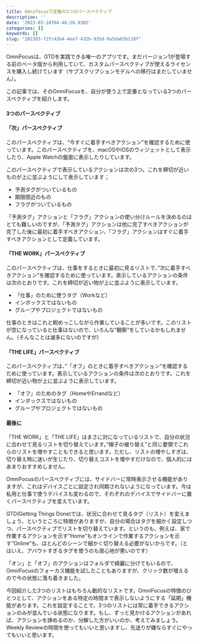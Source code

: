 ```yaml
---
title: OmniFocusで定番の3つのパースペクティブ
description: ''
date: '2023-03-18T04:46:28.930Z'
categories: []
keywords: []
slug: "202303-f2fc43b4-4ee7-432b-935d-9a5da03b110f"
---
```

OmniFocusは、GTDを実践できる唯一のアプリです。まだバージョン1が登場する前のベータ版から利用していて、カスタムパースペクティブが使えるライセンスを購入し続けています（サブスクリプションモデルへの移行はまだしていません）。

この記事では、そのOmniFocusを、自分が使う上で定番となっている3つのパースペクティブを紹介します。

#### 3つのパースペクティブ

#### 「次」パースペクティブ

このパースペクティブは、“今すぐに着手すべきアクション”を確認するために使っています。このパースペクティブを、macOSやiOSのウィジェットとして表示したり、Apple Watchの盤面に表示したりしています。

このパースペクティブで表示しているアクションは次の3つ。これを締切が近いものが上に並ぶようにして表示しています；

*   予測タグがついているもの
*   期限間近のもの
*   フラグがついているもの

「予測タグ」アクションと「フラグ」アクションの使い分けルールを決めるのはとても難しいのですが、「予測タグ」アクションは他に完了すべきアクションが完了した後に最初に着手すべきアクション、「フラグ」アクションはすぐに着手すべきアクションとして定義しています。

#### 「THE WORK」パースペクティブ

このパースペクティブは、仕事をするときに最初に見るリストで、”次に着手すべきアクション”を確認するために使っています。表示しているアクションの条件は次のとおりです。これを締切が近い物が上に並ぶように表示しています。

*   「仕事」のために使うタグ（Workなど）
*   インボックスではないもの
*   グループやプロジェクトではないもの

仕事のときはこれと睨めっこしながら作業していることが多いです。このリストが空になっていると仕事はないので、いろんな”観察”をしているかもしれません。（そんなことは滅多にないのですが）

#### 「THE LIFE」パースペクティブ

このパースペクティブは、”「オフ」のときに着手すべきアクション”を確認するために使っています。表示しているアクションの条件は次のとおりです。これを締切が近い物が上に並ぶように表示しています。

*   「オフ」のためのタグ（HomeやErrandなど）
*   インボックスではないもの
*   グループやプロジェクトではないもの

#### 最後に

「THE WORK」と「THE LIFE」はまさに対になっているリストで、自分の状況に合わせて見るリストを切り替えています。”帽子の被り替え”と同じ要領でこれらのリストを増やすこともできると思います。ただし、リストの増やしすぎは、切り替え時に迷いが生じたり、切り替えコストを増やすだけなので、個人的にはあまりおすすめしません。

OmniFocusのパースペクティブには、サイドバーに常時表示させる機能がありますが、これはデバイスごとに設定され同期されないようになっています。今は私用と仕事で使うデバイスも変わるので、それぞれのデバイスでサイドバーに置くパースペクティブを変えています。

GTD(Getting Things Done)では、状況に合わせて見るタグ（リスト）を変えましょう、というところに特徴がありますが、自分の場合はタグを細かく設定しつつ、パースペクティブでリストを切り替えています。というのも、例えば、家で作業するアクションを示す”Home”もオンラインで作業するアクションを示す”Online”も、ほとんどのシーンで細かく切り替える必要がないからです。（とはいえ、アバウトすぎるタグを使うのも居心地が悪いのです）

「オン」と「オフ」のアクションはフォルダで綺麗に分けてもいるので、OmniFocusのフォーカス機能を試したこともありますが、クリック数が増えるので今の状態に落ち着きました。

今回紹介した3つのリストはもちろん動的なリストです。OmniFocusの特徴のひとつとして、アクションをある特定の時間まで表示しないようにする「延期」機能があります。これを設定することで、3つのリストには常に着手できるアクションのみが並んでいる状態になります。もし、ずっと見かけるアクションがあれば、アクションを諦めるのか、分解した方がいいのか、考えてみましょう。Weekly Reviewの時間を使ってもいいと思いますし、先送りが嫌ならすぐにやってもいいと思います。